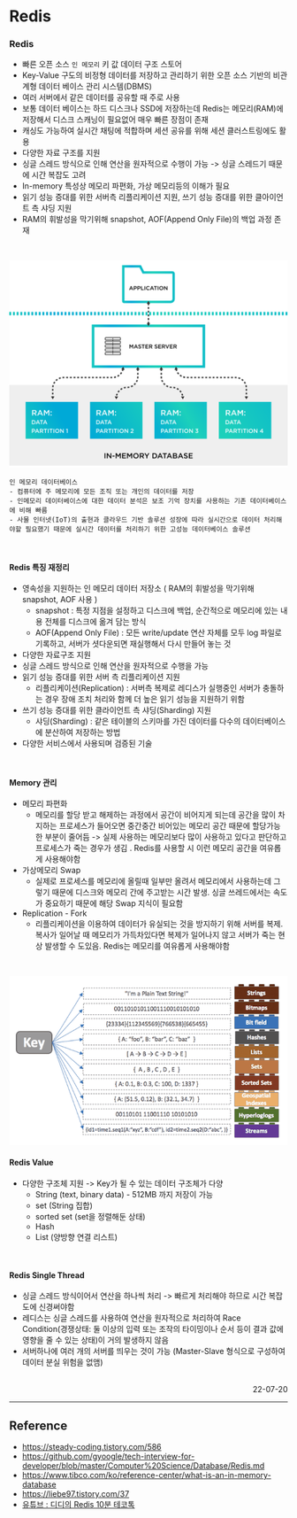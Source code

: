# Redis

### Redis
- 빠른 오픈 소스 <code>인 메모리</code> 키 값 데이터 구조 스토어
- Key-Value 구도의 비정형 데이터를 저장하고 관리하기 위한 오픈 소스 기반의 비관계형 데이터 베이스 관리 시스템(DBMS)
- 여러 서버에서 같은 데이터를 공유할 때 주로 사용
- 보통 데이터 베이스는 하드 디스크나 SSD에 저장하는데 Redis는 메모리(RAM)에 저장해서 디스크 스캐닝이 필요없어 매우 빠른 장점이 존재
- 캐싱도 가능하여 실시간 채팅에 적합하며 세션 공유를 위해 세션 클러스트링에도 활용
- 다양한 자료 구조를 지원
- 싱글 스레드 방식으로 인해 연산을 원자적으로 수행이 가능 -> 싱글 스레드기 때문에 시간 복잡도 고려
- In-memory 특성상 메모리 파편화, 가상 메모리등의 이해가 필요
- 읽기 성능 증대를 위한 서버측 리플리케이션 지원, 쓰기 성능 증대를 위한 클아이언트 측 샤딩 지원
- RAM의 휘발성을 막기위해 snapshot, AOF(Append Only File)의 백업 과정 존재

<br>

![In Memory DataBase](./img/in_memory.svg)

```
인 메모리 데이터베이스
- 컴퓨터에 주 메모리에 모든 조직 또는 개인의 데이터를 저장
- 인메모리 데이터베이스에 대한 데이터 분석은 보조 기억 장치를 사용하는 기존 데이터베이스에 비해 빠름
- 사물 인터넷(IoT)의 출현과 클라우드 기반 솔루션 성장에 따라 실시간으로 데이터 처리해야할 필요했기 때문에 실시간 데이터를 처리하기 위한 고성능 데이터베이스 솔루션
```

<br>

#### Redis 특징 재정리
- 영속성을 지원하는 인 메모리 데이터 저장소 ( RAM의 휘발성을 막기위해 snapshot, AOF 사용 )
    - snapshot : 특정 지점을 설정하고 디스크에 백업, 순간적으로 메모리에 있는 내용 전체를 디스크에 옮겨 담는 방식
    - AOF(Append Only File) : 모든 write/update 연산 자체를 모두 log 파일로 기록하고, 서버가 셧다운되면 재실행해서 다시 만들어 놓는 것
- 다양한 자료구조 지원
- 싱글 스레드 방식으로 인해 연산을 원자적으로 수행을 가능
- 읽기 성능 증대를 위한 서버 측 리플리케이션 지원
    - 리플리케이션(Replication) : 서버측 복제로 레디스가 실행중인 서버가 충돌하는 경우 장애 조치 처리와 함께 더 높은 읽기 성능을 지원하기 위함
- 쓰기 성능 증대를 위한 클라이언트 측 샤딩(Sharding) 지원
    - 샤딩(Sharding) : 같은 테이블의 스키마를 가진 데이터를 다수의 데이터베이스에 분산하여 저장하는 방법
- 다양한 서비스에서 사용되며 검증된 기술

<br>

#### Memory 관리
- 메모리 파편화
    - 메모리를 할당 받고 해제하는 과정에서 공간이 비어지게 되는데 공간을 많이 차지하는 프로세스가 들어오면 중간중간 비어있는 메모리 공간 때문에 할당가능한 부분이 줄어듬 -> 실제 사용하는 메모리보다 많이 사용하고 있다고 판단하고 프로세스가 죽는 경우가 생김 . Redis를 사용할 시 이런 메모리 공간을 여유롭게 사용해야함
- 가상메모리 Swap
    - 실제로 프로세스를 메모리에 올릴때 일부만 올려서 메모리에서 사용하는데 그렇기 때문에 디스크와 메모리 간에 주고받는 시간 발생. 싱글 쓰레드에서는 속도가 중요하기 때문에 해당 Swap 지식이 필요함
- Replication - Fork
    - 리플리케이션을 이용하여 데이터가 유실되는 것을 방지하기 위해 서버를 복제. 복사가 일어날 때 메모리가 가득차있다면 복제가 일어나지 않고 서버가 죽는 현상 발생할 수 도있음. Redis는 메모리를 여유롭게 사용해야함

<br>

![Redis Value](./img/redis_value.png)

#### Redis Value
- 다양한 구조체 지원 -> Key가 될 수 있는 데이터 구조체가 다양
    - String (text, binary data) - 512MB 까지 저장이 가능
    - set (String 집합)
    - sorted set (set을 정렬해둔 상태)
    - Hash
    - List (양방향 연결 리스트)

<br>

#### Redis Single Thread
- 싱글 스레드 방식이어서 연산을 하나씩 처리 -> 빠르게 처리해야 하므로 시간 복잡도에 신경써야함
- 레디스는 싱글 스레드를 사용하여 연산을 원자적으로 처리하여 Race Condition(경쟁상태: 둘 이상의 입력 또는 조작의 타이밍이나 순서 등이 결과 값에 영향을 줄 수 있는 상태)이 거의 발생하지 않음
- 서버하나에 여러 개의 서버를 띄우는 것이 가능 (Master-Slave 형식으로 구성하여 데이터 분실 위험을 없앰)

<br>

<div style="text-align: right">22-07-20</div>

-------

## Reference
- https://steady-coding.tistory.com/586
- https://github.com/gyoogle/tech-interview-for-developer/blob/master/Computer%20Science/Database/Redis.md
- https://www.tibco.com/ko/reference-center/what-is-an-in-memory-database
- https://liebe97.tistory.com/37
- [유튜브 : 디디의 Redis 10분 테코톡](https://www.youtube.com/watch?v=Gimv7hroM8A)
